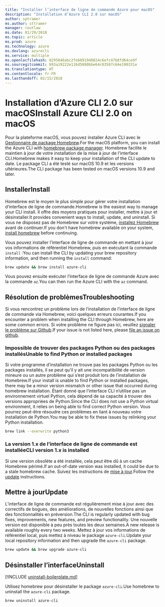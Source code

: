 ```yaml
---
title: "Installer l’interface de ligne de commande Azure pour macOS"
description: "Installation d’Azure CLI 2.0 sur macOS"
author: sptramer
ms.author: sttramer
manager: routlaw
ms.date: 01/29/2018
ms.topic: article
ms.prod: azure
ms.technology: azure
ms.devlang: azurecli
ms.service: multiple
ms.openlocfilehash: 0295846abc2fe6091940824c6efc47b8fd64ce9f
ms.sourcegitcommit: b93a19222e116d5880bbe64c03507c64e190331e
ms.translationtype: HT
ms.contentlocale: fr-FR
ms.lasthandoff: 02/15/2018
---
```

# <a name="install-azure-cli-20-on-macos"></a><span data-ttu-id="3a148-103">Installation d’Azure CLI 2.0 sur macOS</span><span class="sxs-lookup"><span data-stu-id="3a148-103">Install Azure CLI 2.0 on macOS</span></span>

<span data-ttu-id="3a148-104">Pour la plateforme macOS, vous pouvez installer Azure CLI avec le [Gestionnaire de package Homebrew](http://brew.sh).</span><span class="sxs-lookup"><span data-stu-id="3a148-104">For the macOS platform, you can install the Azure CLI with [homebrew package manager](http://brew.sh).</span></span> <span data-ttu-id="3a148-105">Homebrew facilite le maintien à jour de votre installation de la mise à jour de l’interface CLI.</span><span class="sxs-lookup"><span data-stu-id="3a148-105">Homebrew makes it easy to keep your installation of the CLI update to date.</span></span> <span data-ttu-id="3a148-106">Le package CLI a été testé sur macOS 10.9 et les versions ultérieures.</span><span class="sxs-lookup"><span data-stu-id="3a148-106">The CLI package has been tested on macOS versions 10.9 and later.</span></span>

## <a name="install"></a><span data-ttu-id="3a148-107">Installer</span><span class="sxs-lookup"><span data-stu-id="3a148-107">Install</span></span>

<span data-ttu-id="3a148-108">Homebrew est le moyen le plus simple pour gérer votre installation d’interface de ligne de commande.</span><span class="sxs-lookup"><span data-stu-id="3a148-108">Homebrew is the easiest way to manage your CLI install.</span></span> <span data-ttu-id="3a148-109">Il offre des moyens pratiques pour installer, mettre à jour et désinstaller.</span><span class="sxs-lookup"><span data-stu-id="3a148-109">It provides convenient ways to install, update, and uninstall.</span></span>
<span data-ttu-id="3a148-110">Si vous ne disposez pas de Homebrew sur votre système, [installez Homebrew](https://docs.brew.sh/Installation.html) avant de continuer.</span><span class="sxs-lookup"><span data-stu-id="3a148-110">If you don't have homebrew available on your system, [install homebrew](https://docs.brew.sh/Installation.html) before continuing.</span></span>

<span data-ttu-id="3a148-111">Vous pouvez installer l’interface de ligne de commande en mettant à jour vos informations de référentiel Homebrew, puis en exécutant la commande `install` :</span><span class="sxs-lookup"><span data-stu-id="3a148-111">You can install the CLI by updating your brew repository information, and then running the `install` command:</span></span>

```bash
brew update && brew install azure-cli
```

<span data-ttu-id="3a148-112">Vous pouvez ensuite exécuter l’interface de ligne de commande Azure avec la commande `az`.</span><span class="sxs-lookup"><span data-stu-id="3a148-112">You can then run the Azure CLI with the `az` command.</span></span>

## <a name="troubleshooting"></a><span data-ttu-id="3a148-113">Résolution de problèmes</span><span class="sxs-lookup"><span data-stu-id="3a148-113">Troubleshooting</span></span>

<span data-ttu-id="3a148-114">Si vous rencontrez un problème lors de l’installation de l’interface de ligne de commande via Homebrew, voici quelques erreurs courantes.</span><span class="sxs-lookup"><span data-stu-id="3a148-114">If you encounter a problem when installing the CLI through Homebrew, here are some common errors.</span></span> <span data-ttu-id="3a148-115">Si votre problème ne figure pas ici, veuillez [signaler le problème sur Github](https://github.com/Azure/azure-cli/issues).</span><span class="sxs-lookup"><span data-stu-id="3a148-115">If your issue is not listed here, please [file an issue on github](https://github.com/Azure/azure-cli/issues).</span></span>

### <a name="unable-to-find-python-or-installed-packages"></a><span data-ttu-id="3a148-116">Impossible de trouver des packages Python ou des packages installés</span><span class="sxs-lookup"><span data-stu-id="3a148-116">Unable to find Python or installed packages</span></span>

<span data-ttu-id="3a148-117">Si votre programme d’installation ne trouve pas les packages Python ou les packages installés, il se peut qu’il y ait une incompatibilité de version mineure ou un autre problème qui s’est produit lors de l’installation de Homebrew.</span><span class="sxs-lookup"><span data-stu-id="3a148-117">If your install is unable to find Python or installed packages, there may be a minor version mismatch or other issue that occurred during homebrew installation.</span></span> <span data-ttu-id="3a148-118">Étant donné que l’interface CLI n’utilise pas un environnement virtuel Python, cela dépend de sa capacité à trouver des versions appropriées de Python.</span><span class="sxs-lookup"><span data-stu-id="3a148-118">Since the CLI does not use a Python virtual environment, it relies on being able to find correct Python version.</span></span> <span data-ttu-id="3a148-119">Vous pourrez peut-être résoudre ces problèmes en liant à nouveau votre installation de Python.</span><span class="sxs-lookup"><span data-stu-id="3a148-119">You may be able to fix these issues by relinking your Python installation.</span></span>

```bash
brew link --overwrite python3
```

### <a name="cli-version-1x-is-installed"></a><span data-ttu-id="3a148-120">La version 1.x de l’interface de ligne de commande est installée</span><span class="sxs-lookup"><span data-stu-id="3a148-120">CLI version 1.x is installed</span></span>

<span data-ttu-id="3a148-121">Si une version obsolète a été installée, cela peut être dû à un cache Homebrew périmé.</span><span class="sxs-lookup"><span data-stu-id="3a148-121">If an out-of-date version was installed, it could be due to a stale homebrew cache.</span></span> <span data-ttu-id="3a148-122">Suivez les instructions de [mise à jour](#Update).</span><span class="sxs-lookup"><span data-stu-id="3a148-122">Follow the [update](#Update) instructions.</span></span>

## <a name="update"></a><span data-ttu-id="3a148-123">Mettre à jour</span><span class="sxs-lookup"><span data-stu-id="3a148-123">Update</span></span>

<span data-ttu-id="3a148-124">L’interface de ligne de commande est régulièrement mise à jour avec des correctifs de bogues, des améliorations, de nouvelles fonctions ainsi que des fonctionnalités en préversion.</span><span class="sxs-lookup"><span data-stu-id="3a148-124">The CLI is regularly updated with bug fixes, improvements, new features, and preview functionality.</span></span> <span data-ttu-id="3a148-125">Une nouvelle version est disponible à peu près toutes les deux semaines.</span><span class="sxs-lookup"><span data-stu-id="3a148-125">A new release is available roughly every two weeks.</span></span> <span data-ttu-id="3a148-126">Mettez à jour vos informations de référentiel local, puis mettez à niveau le package `azure-cli`.</span><span class="sxs-lookup"><span data-stu-id="3a148-126">Update your local repository information and then upgrade the `azure-cli` package.</span></span>

```bash
brew update && brew upgrade azure-cli
```

## <a name="uninstall"></a><span data-ttu-id="3a148-127">Désinstaller l’interface</span><span class="sxs-lookup"><span data-stu-id="3a148-127">Uninstall</span></span>

[!INCLUDE [uninstall-boilerplate.md](includes/uninstall-boilerplate.md)]

<span data-ttu-id="3a148-128">Utilisez homebrew pour désinstaller le package `azure-cli`.</span><span class="sxs-lookup"><span data-stu-id="3a148-128">Use homebrew to uninstall the `azure-cli` package.</span></span>

```bash
brew uninstall azure-cli
```
